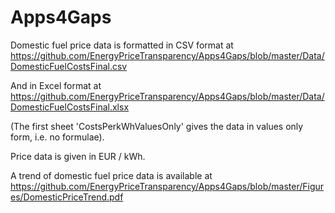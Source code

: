 # Apps4Gaps

Domestic fuel price data is formatted in CSV format at https://github.com/EnergyPriceTransparency/Apps4Gaps/blob/master/Data/DomesticFuelCostsFinal.csv

And in Excel format at https://github.com/EnergyPriceTransparency/Apps4Gaps/blob/master/Data/DomesticFuelCostsFinal.xlsx

(The first sheet 'CostsPerkWhValuesOnly' gives the data in values only form, i.e. no formulae).

Price data is given in EUR / kWh. 

A trend of domestic fuel price data is available at https://github.com/EnergyPriceTransparency/Apps4Gaps/blob/master/Figures/DomesticPriceTrend.pdf
